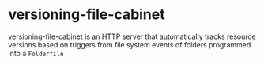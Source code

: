# versioning-file-cabinet

versioning-file-cabinet is an HTTP server that automatically tracks resource versions based on triggers from file system events of folders programmed into a `Folderfile`
